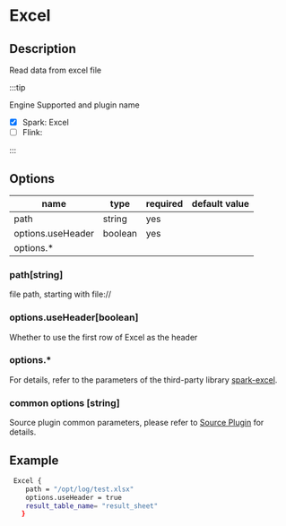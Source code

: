# Excel

## Description

Read data from excel file

:::tip

Engine Supported and plugin name

* [x] Spark: Excel
* [ ] Flink:

:::

## Options

| name              | type    | required | default value |
| ----------------- | ------- | -------- | ------------- |
| path              | string  | yes      |               |
| options.useHeader | boolean | yes      |               |
| options.*         |         |          |               |

### path[string]

file path, starting with file://

### options.useHeader[boolean]

Whether to use the first row of Excel as the header

### options.*

For details, refer to the parameters of the third-party library [spark-excel](https://github.com/crealytics/spark-excel).

### common options [string]

Source plugin common parameters, please refer to [Source Plugin](common-options.mdx) for details.

## Example

```bash
 Excel {
    path = "/opt/log/test.xlsx"
    options.useHeader = true
    result_table_name= "result_sheet"
   }
```


